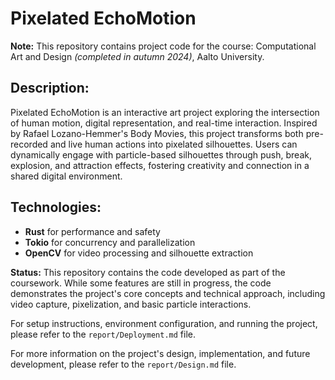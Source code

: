 # Pixelated EchoMotion

**Note:** This repository contains project code for the course: Computational Art and Design _(completed in autumn 2024)_, Aalto University.

## Description:

Pixelated EchoMotion is an interactive art project exploring the intersection of human motion, digital representation, and real-time interaction. Inspired by Rafael Lozano-Hemmer's Body Movies, this project transforms both pre-recorded and live human actions into pixelated silhouettes. Users can dynamically engage with particle-based silhouettes through push, break, explosion, and attraction effects, fostering creativity and connection in a shared digital environment.

## Technologies:

- **Rust** for performance and safety
- **Tokio** for concurrency and parallelization
- **OpenCV** for video processing and silhouette extraction

**Status:**
This repository contains the code developed as part of the coursework. While some features are still in progress, the code demonstrates the project's core concepts and technical approach, including video capture, pixelization, and basic particle interactions.

For setup instructions, environment configuration, and running the project, please refer to the `report/Deployment.md` file.

For more information on the project's design, implementation, and future development, please refer to the `report/Design.md` file.
